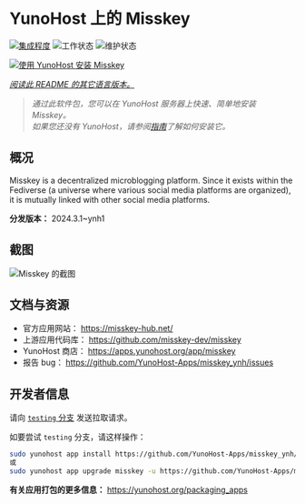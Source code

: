 <!--
注意：此 README 由 <https://github.com/YunoHost/apps/tree/master/tools/readme_generator> 自动生成
请勿手动编辑。
-->

# YunoHost 上的 Misskey

[![集成程度](https://apps.yunohost.org/badge/integration/misskey)](https://ci-apps.yunohost.org/ci/apps/misskey/)
![工作状态](https://apps.yunohost.org/badge/state/misskey)
![维护状态](https://apps.yunohost.org/badge/maintained/misskey)

[![使用 YunoHost 安装 Misskey](https://install-app.yunohost.org/install-with-yunohost.svg)](https://install-app.yunohost.org/?app=misskey)

*[阅读此 README 的其它语言版本。](./ALL_README.md)*

> *通过此软件包，您可以在 YunoHost 服务器上快速、简单地安装 Misskey。*  
> *如果您还没有 YunoHost，请参阅[指南](https://yunohost.org/install)了解如何安装它。*

## 概况

Misskey is a decentralized microblogging platform. Since it exists within the Fediverse (a universe where various social media platforms are organized), it is mutually linked with other social media platforms.


**分发版本：** 2024.3.1~ynh1

## 截图

![Misskey 的截图](./doc/screenshots/screenshot-desktop.png)

## 文档与资源

- 官方应用网站： <https://misskey-hub.net/>
- 上游应用代码库： <https://github.com/misskey-dev/misskey>
- YunoHost 商店： <https://apps.yunohost.org/app/misskey>
- 报告 bug： <https://github.com/YunoHost-Apps/misskey_ynh/issues>

## 开发者信息

请向 [`testing` 分支](https://github.com/YunoHost-Apps/misskey_ynh/tree/testing) 发送拉取请求。

如要尝试 `testing` 分支，请这样操作：

```bash
sudo yunohost app install https://github.com/YunoHost-Apps/misskey_ynh/tree/testing --debug
或
sudo yunohost app upgrade misskey -u https://github.com/YunoHost-Apps/misskey_ynh/tree/testing --debug
```

**有关应用打包的更多信息：** <https://yunohost.org/packaging_apps>
